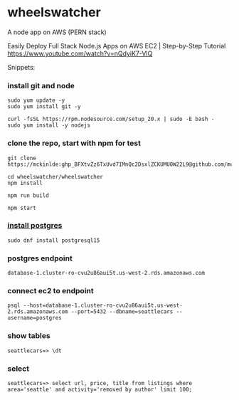 # wheelswatcher
A node app on AWS (PERN stack)

Easily Deploy Full Stack Node.js Apps on AWS EC2 | Step-by-Step Tutorial
https://www.youtube.com/watch?v=nQdyiK7-VlQ

Snippets: 
### install git and node
```
sudo yum update -y
sudo yum install git -y
```
```
curl -fsSL https://rpm.nodesource.com/setup_20.x | sudo -E bash -
sudo yum install -y nodejs
```
### clone the repo, start with npm for test
```
git clone https://mckinlde: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@github.com/mckinlde/wheelswatcher.git
```
```
cd wheelswatcher/wheelswatcher
npm install
```
```
npm run build
```
```
npm start
```
### [install postgres](https://docs.aws.amazon.com/AmazonRDS/latest/UserGuide/CHAP_GettingStarted.CreatingConnecting.PostgreSQL.html#CHAP_GettingStarted.Connecting.PostgreSQL)
```
sudo dnf install postgresql15
```
### postgres endpoint
```
database-1.cluster-ro-cvu2u86aui5t.us-west-2.rds.amazonaws.com
```
### connect ec2 to endpoint
```
psql --host=database-1.cluster-ro-cvu2u86aui5t.us-west-2.rds.amazonaws.com --port=5432 --dbname=seattlecars --username=postgres
```
### show tables
```
seattlecars=> \dt
```
### select
```
seattlecars=> select url, price, title from listings where area='seattle' and activity='removed by author' limit 100;
```
### 
```

```
### 
```

```
### 
```

```
### 
```

```
### 
```

```
### 
```

```
### 
```

```
### 
```

```
### 
```

```
### 
```

```
### 
```

```